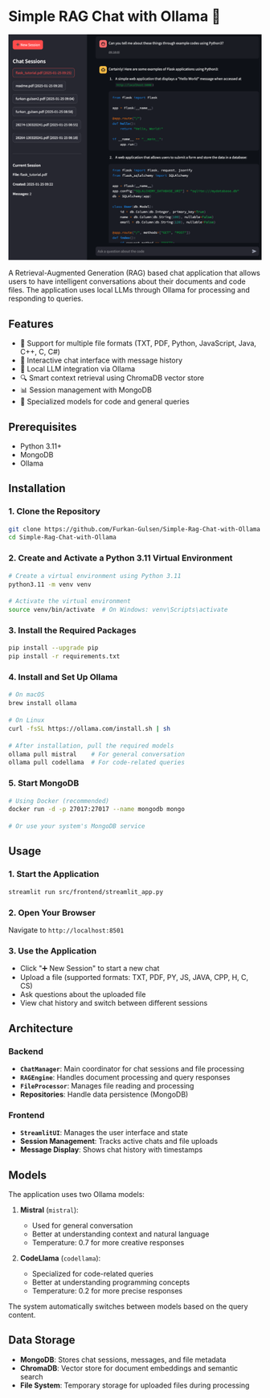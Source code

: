 # Simple RAG Chat with Ollama 🤖

![image1](assets/image1.png)

A Retrieval-Augmented Generation (RAG) based chat application that allows users to have intelligent conversations about their documents and code files. The application uses local LLMs through Ollama for processing and responding to queries.

## Features

- 📁 Support for multiple file formats (TXT, PDF, Python, JavaScript, Java, C++, C, C#)
- 💬 Interactive chat interface with message history
- 🤖 Local LLM integration via Ollama
- 🔍 Smart context retrieval using ChromaDB vector store
- 📊 Session management with MongoDB
- 🎯 Specialized models for code and general queries

## Prerequisites

- Python 3.11+
- MongoDB
- Ollama

## Installation

### 1. Clone the Repository
```bash
git clone https://github.com/Furkan-Gulsen/Simple-Rag-Chat-with-Ollama
cd Simple-Rag-Chat-with-Ollama
```

### 2. Create and Activate a Python 3.11 Virtual Environment
```bash
# Create a virtual environment using Python 3.11
python3.11 -m venv venv

# Activate the virtual environment
source venv/bin/activate  # On Windows: venv\Scripts\activate
```

### 3. Install the Required Packages
```bash
pip install --upgrade pip
pip install -r requirements.txt
```

### 4. Install and Set Up Ollama
```bash
# On macOS
brew install ollama

# On Linux
curl -fsSL https://ollama.com/install.sh | sh

# After installation, pull the required models
ollama pull mistral    # For general conversation
ollama pull codellama  # For code-related queries
```

### 5. Start MongoDB
```bash
# Using Docker (recommended)
docker run -d -p 27017:27017 --name mongodb mongo

# Or use your system's MongoDB service
```


## Usage

### 1. Start the Application
```bash
streamlit run src/frontend/streamlit_app.py
```

### 2. Open Your Browser
Navigate to `http://localhost:8501`

### 3. Use the Application
- Click "➕ New Session" to start a new chat
- Upload a file (supported formats: TXT, PDF, PY, JS, JAVA, CPP, H, C, CS)
- Ask questions about the uploaded file
- View chat history and switch between different sessions

## Architecture

### Backend
- **`ChatManager`**: Main coordinator for chat sessions and file processing
- **`RAGEngine`**: Handles document processing and query responses
- **`FileProcessor`**: Manages file reading and processing
- **Repositories**: Handle data persistence (MongoDB)

### Frontend
- **`StreamlitUI`**: Manages the user interface and state
- **Session Management**: Tracks active chats and file uploads
- **Message Display**: Shows chat history with timestamps

## Models

The application uses two Ollama models:

1. **Mistral** (`mistral`):
   - Used for general conversation
   - Better at understanding context and natural language
   - Temperature: 0.7 for more creative responses

2. **CodeLlama** (`codellama`):
   - Specialized for code-related queries
   - Better at understanding programming concepts
   - Temperature: 0.2 for more precise responses

The system automatically switches between models based on the query content.

## Data Storage

- **MongoDB**: Stores chat sessions, messages, and file metadata
- **ChromaDB**: Vector store for document embeddings and semantic search
- **File System**: Temporary storage for uploaded files during processing
